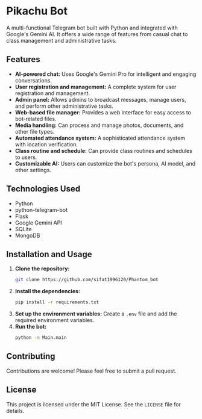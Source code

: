 # Pikachu Bot

A multi-functional Telegram bot built with Python and integrated with Google's Gemini AI. It offers a wide range of features from casual chat to class management and administrative tasks.

## Features

*   **AI-powered chat:** Uses Google's Gemini Pro for intelligent and engaging conversations.
*   **User registration and management:** A complete system for user registration and management.
*   **Admin panel:** Allows admins to broadcast messages, manage users, and perform other administrative tasks.
*   **Web-based file manager:** Provides a web interface for easy access to bot-related files.
*   **Media handling:** Can process and manage photos, documents, and other file types.
*   **Automated attendance system:** A sophisticated attendance system with location verification.
*   **Class routine and schedule:** Can provide class routines and schedules to users.
*   **Customizable AI:** Users can customize the bot's persona, AI model, and other settings.

## Technologies Used

*   Python
*   python-telegram-bot
*   Flask
*   Google Gemini API
*   SQLite
*   MongoDB

## Installation and Usage

1.  **Clone the repository:**
    ```bash
    git clone https://github.com/sifat1996120/Phantom_bot
    ```
2.  **Install the dependencies:**
    ```bash
    pip install -r requirements.txt
    ```
3.  **Set up the environment variables:**
    Create a `.env` file and add the required environment variables.
4.  **Run the bot:**
    ```bash
    python -m Main.main
    ```

## Contributing

Contributions are welcome! Please feel free to submit a pull request.

## License

This project is licensed under the MIT License. See the `LICENSE` file for details.
